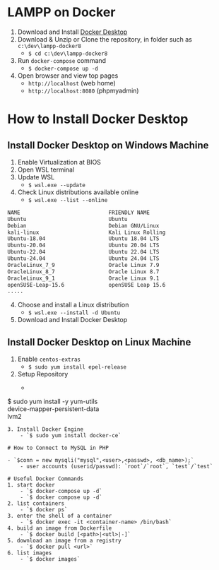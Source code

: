 # LAMPP on Docker
1. Download and Install [Docker Desktop](https://www.docker.com/products/docker-desktop/)
2. Download & Unzip or Clone the repository, in folder such as `c:\dev\lampp-docker8`
    - `$ cd c:\dev\lampp-docker8`
4. Run `docker-compose` command
    - `$ docker-compose up -d`
5. Open browser and view top pages
    - `http://localhost` (web home)
    - `http://localhost:8080` (phpmyadmin)


# How to Install Docker Desktop 

## Install Docker Desktop on Windows Machine
1. Enable Virtualization at BIOS
2. Open WSL terminal
3. Update WSL 
    - `$ wsl.exe --update`
3. Check Linux distributions available online
    - `$ wsl.exe --list --online`

```sh
NAME                            FRIENDLY NAME
Ubuntu                          Ubuntu
Debian                          Debian GNU/Linux
kali-linux                      Kali Linux Rolling
Ubuntu-18.04                    Ubuntu 18.04 LTS
Ubuntu-20.04                    Ubuntu 20.04 LTS
Ubuntu-22.04                    Ubuntu 22.04 LTS
Ubuntu-24.04                    Ubuntu 24.04 LTS
OracleLinux_7_9                 Oracle Linux 7.9
OracleLinux_8_7                 Oracle Linux 8.7
OracleLinux_9_1                 Oracle Linux 9.1
openSUSE-Leap-15.6              openSUSE Leap 15.6
.....
```
4. Choose and install a Linux distribution
    - `$ wsl.exe --install -d Ubuntu`
5. Download and Install Docker Desktop

## Install Docker Desktop on Linux Machine
1. Enable `centos-extras`
    - `$ sudo yum install epel-release`
2. Setup Repository
    - ```
$ sudo yum install -y yum-utils \
  device-mapper-persistent-data \
  lvm2
```
3. Install Docker Engine
    - `$ sudo yum install docker-ce`

# How to Connect to MySQL in PHP

- `$conn = new mysqli("mysql",<user>,<passwd>, <db_name>);`
    - user accounts (userid/passwd): `root`/`root`, `test`/`test`     

# Useful Docker Commands
1. start docker
    - `$ docker-compose up -d`
    - `$ docker compose up -d`
2. list containers
    - `$ docker ps`
3. enter the shell of a container
    - `$ docker exec -it <container-name> /bin/bash`
4. build an image from Dockerfile
    - `$ docker build [<path>|<utl>|-]`
5. download an image from a registry
    - `$ docker pull <url>`
6. list images
    - `$ docker images`
